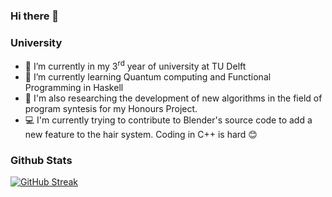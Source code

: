 ### Hi there 👋

### University

- 🔭 I’m currently in my 3<sup>rd</sup> year of university at TU Delft
- 🌱 I’m currently learning Quantum computing and Functional Programming in Haskell
- 🔬 I'm also researching the development of new algorithms in the field of program syntesis for my Honours Project.
- 💻 I'm currently trying to contribute to Blender's source code to add a new feature to the hair system. Coding in C++ is hard 😊


### Github Stats
 [![GitHub Streak](http://github-readme-streak-stats.herokuapp.com?user=nicolaefilat)](https://git.io/streak-stats) 
